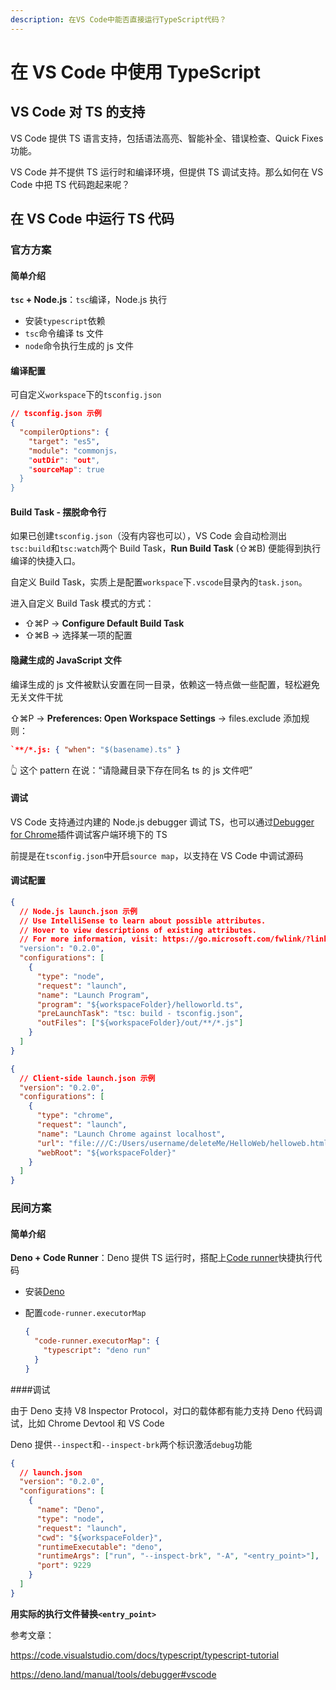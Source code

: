 ```yaml
---
description: 在VS Code中能否直接运行TypeScript代码？
---
```




# 在 VS Code 中使用 TypeScript

## VS Code 对 TS 的支持

VS Code 提供 TS 语言支持，包括语法高亮、智能补全、错误检查、Quick Fixes 功能。

VS Code 并不提供 TS 运行时和编译环境，但提供 TS 调试支持。那么如何在 VS Code 中把 TS 代码跑起来呢？

## 在 VS Code 中运行 TS 代码

### 官方方案

#### 简单介绍

**`tsc` + Node.js**：`tsc`编译，Node.js 执行

- 安装`typescript`依赖
- `tsc`命令编译 ts 文件
- `node`命令执行生成的 js 文件

#### 编译配置

可自定义`workspace`下的`tsconfig.json`

```json
// tsconfig.json 示例
{
  "compilerOptions": {
    "target": "es5",
    "module": "commonjs，
    "outDir": "out",
    "sourceMap": true
  }
}
```

#### Build Task - 摆脱命令行

如果已创建`tsconfig.json`（没有内容也可以），VS Code 会自动检测出`tsc:build`和`tsc:watch`两个 Build Task，**Run Build Task** (⇧⌘B) 便能得到执行编译的快捷入口。

自定义 Build Task，实质上是配置`workspace`下`.vscode`目录內的`task.json`。

进入自定义 Build Task 模式的方式：

- ⇧⌘P -> **Configure Default Build Task**
- ⇧⌘B -> 选择某一项的配置

#### 隐藏生成的 JavaScript 文件

编译生成的 js 文件被默认安置在同一目录，依赖这一特点做一些配置，轻松避免无关文件干扰

⇧⌘P -> **Preferences: Open Workspace Settings** -> files.exclude 添加规则：

```json
`**/*.js: { "when": "$(basename).ts" }
```

👆 这个 pattern 在说：“请隐藏目录下存在同名 ts 的 js 文件吧”

#### 调试

VS Code 支持通过内建的 Node.js debugger 调试 TS，也可以通过[Debugger for Chrome](https://marketplace.visualstudio.com/items?itemName=msjsdiag.debugger-for-chrome)插件调试客户端环境下的 TS

前提是在`tsconfig.json`中开启`source map`，以支持在 VS Code 中调试源码

#### 调试配置

```json
{
  // Node.js launch.json 示例
  // Use IntelliSense to learn about possible attributes.
  // Hover to view descriptions of existing attributes.
  // For more information, visit: https://go.microsoft.com/fwlink/?linkid=830387
  "version": "0.2.0",
  "configurations": [
    {
      "type": "node",
      "request": "launch",
      "name": "Launch Program",
      "program": "${workspaceFolder}/helloworld.ts",
      "preLaunchTask": "tsc: build - tsconfig.json",
      "outFiles": ["${workspaceFolder}/out/**/*.js"]
    }
  ]
}
```

```json
{
  // Client-side launch.json 示例
  "version": "0.2.0",
  "configurations": [
    {
      "type": "chrome",
      "request": "launch",
      "name": "Launch Chrome against localhost",
      "url": "file:///C:/Users/username/deleteMe/HelloWeb/helloweb.html",
      "webRoot": "${workspaceFolder}"
    }
  ]
}
```

### 民间方案

#### 简单介绍

**Deno + Code Runner**：Deno 提供 TS 运行时，搭配上[Code runner](https://marketplace.visualstudio.com/items?itemName=formulahendry.code-runner)快捷执行代码

- 安装[Deno](https://deno.land/#installation)

- 配置`code-runner.executorMap`

  ```json
  {
    "code-runner.executorMap": {
      "typescript": "deno run"
    }
  }
  ```

####调试

由于 Deno 支持 V8 Inspector Protocol，对口的载体都有能力支持 Deno 代码调试，比如 Chrome Devtool 和 VS Code

Deno 提供`--inspect`和`--inspect-brk`两个标识激活`debug`功能

```json
{
  // launch.json
  "version": "0.2.0",
  "configurations": [
    {
      "name": "Deno",
      "type": "node",
      "request": "launch",
      "cwd": "${workspaceFolder}",
      "runtimeExecutable": "deno",
      "runtimeArgs": ["run", "--inspect-brk", "-A", "<entry_point>"],
      "port": 9229
    }
  ]
}
```

**用实际的执行文件替换`<entry_point>`**

参考文章：

https://code.visualstudio.com/docs/typescript/typescript-tutorial

https://deno.land/manual/tools/debugger#vscode
